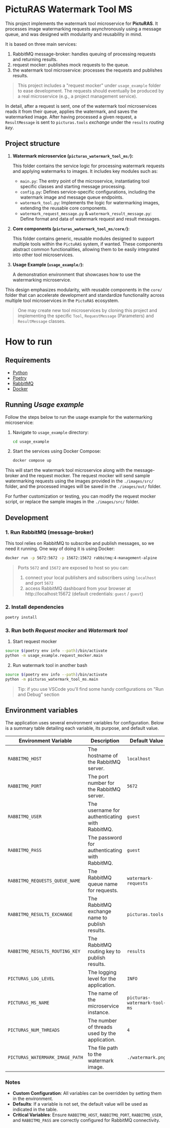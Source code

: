 # PictuRAS Watermark Tool MS

This project implements the watermark tool microservice for **PictuRAS**. It processes image watermarking requests asynchronously using a message queue, and was designed with modularity and reusability in mind.

It is based on three main services:

1. RabbitMQ message-broker: handles queuing of processing requests and returning results.
2. request mocker: publishes mock requests to the queue.
3. the watermark tool microservice: processes the requests and publishes results.

> This project includes a "request mocker" under `usage_example` folder to ease development. The requests should eventually be produced by a real microservice (e.g., a project management service).

In detail, after a request is sent, one of the watermark tool microservices reads it from their queue, applies the watermark, and saves the watermarked image. After having processed a given request, a `ResultMessage` is sent to `picturas.tools` _exchange_ under the `results` _routing key_.

## Project structure

1. **Watermark microservice (`picturas_watermark_tool_ms/`):**

   This folder contains the service logic for processing watermark requests and applying watermarks to images. It includes key modules such as:

   - `main.py`: The entry point of the microservice, instantiating tool specific classes and starting message processing.
   - `config.py`: Defines service-specific configurations, including the watermark image and message queue endpoints.
   - `watermark_tool.py`: Implements the logic for watermarking images, extending the reusable core components.
   - `watermark_request_message.py` & `watermark_result_message.py`: Define format and data of watermark request and result messages.

2. **Core components (`picturas_watermark_tool_ms/core/`):**

   This folder contains generic, reusable modules designed to support multiple tools within the `PictuRAS` system, if wanted. These components abstract common functionalities, allowing them to be easily integrated into other tool microservices.

3. **Usage Example (`usage_example/`):**

   A demonstration environment that showcases how to use the watermarking microservice.

This design emphasizes modularity, with reusable components in the `core/` folder that can accelerate development and standardize functionality across multiple tool microservices in the `PictuRAS` ecosystem.

> One may create new tool microservices by cloning this project and implementing the specific `Tool`, `RequestMessage` (Parameters) and `ResultMessage` classes.

# How to run

## Requirements

- [Python](https://www.python.org/downloads/)
- [Poetry](https://python-poetry.org/docs/#installing-with-the-official-installer)
- [RabbitMQ](https://www.rabbitmq.com/tutorials)
- [Docker](https://docs.docker.com/engine/install/)

## Running _Usage example_

Follow the steps below to run the usage example for the watermarking microservice:

1. Navigate to `usage_example` directory:

   ```bash
   cd usage_example
   ```

2. Start the services using Docker Compose:
   ```bash
   docker compose up
   ```

This will start the watermark tool microservice along with the message-broker and the request mocker.
The request mocker will send sample watermarking requests using the images provided in the `./images/src/` folder, and the processed images will be saved in the `./images/out/` folder.

For further customization or testing, you can modify the request mocker script, or replace the sample images in the `./images/src/` folder.

## Development

### 1. Run RabbitMQ (message-broker)

This tool relies on RabbitMQ to subscribe and publish messages, so we need it running.
One way of doing it is using Docker:

```bash
docker run -p 5672:5672 -p 15672:15672 rabbitmq:4-management-alpine
```

> Ports `5672` and `15672` are exposed to host so you can:
>
> 1. connect your local publishers and subscribers using `localhost` and port `5672`
> 2. access RabbitMQ dashboard from your browser at http://localhost:15672 (default credentials: `guest` / `guest`)

### 2. Install dependencies

```bash
poetry install
```

### 3. Run both _Request mocker_ and _Watermark tool_

1. Start request mocker

```bash
source $(poetry env info --path)/bin/activate
python -m usage_example.request_mocker.main
```

2. Run watermark tool in another bash

```bash
source $(poetry env info --path)/bin/activate
python -m picturas_watermark_tool_ms.main
```

> Tip: if you use VSCode you'll find some handy configurations on "Run and Debug" section

## Environment variables

The application uses several environment variables for configuration. Below is a summary table detailing each variable, its purpose, and default value.

| **Environment Variable**        | **Description**                                | **Default Value**            |
| ------------------------------- | ---------------------------------------------- | ---------------------------- |
| `RABBITMQ_HOST`                 | The hostname of the RabbitMQ server.           | `localhost`                  |
| `RABBITMQ_PORT`                 | The port number for the RabbitMQ server.       | `5672`                       |
| `RABBITMQ_USER`                 | The username for authenticating with RabbitMQ. | `guest`                      |
| `RABBITMQ_PASS`                 | The password for authenticating with RabbitMQ. | `guest`                      |
| `RABBITMQ_REQUESTS_QUEUE_NAME`  | The RabbitMQ queue name for requests.          | `watermark-requests`         |
| `RABBITMQ_RESULTS_EXCHANGE`     | The RabbitMQ exchange name to publish results. | `picturas.tools`             |
| `RABBITMQ_RESULTS_ROUTING_KEY`  | The RabbitMQ routing key to publish results.   | `results`                    |
| `PICTURAS_LOG_LEVEL`            | The logging level for the application.         | `INFO`                       |
| `PICTURAS_MS_NAME`              | The name of the microservice instance.         | `picturas-watermark-tool-ms` |
| `PICTURAS_NUM_THREADS`          | The number of threads used by the application. | `4`                          |
| `PICTURAS_WATERMARK_IMAGE_PATH` | The file path to the watermark image.          | `./watermark.png`            |

### Notes

- **Custom Configuration**: All variables can be overridden by setting them in the environment.
- **Defaults**: If a variable is not set, the default value will be used as indicated in the table.
- **Critical Variables**: Ensure `RABBITMQ_HOST`, `RABBITMQ_PORT`, `RABBITMQ_USER`, and `RABBITMQ_PASS` are correctly configured for RabbitMQ connectivity.

